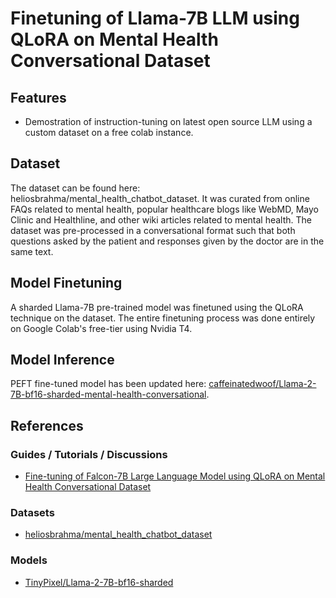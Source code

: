 # Finetuning of Llama-7B LLM using QLoRA on Mental Health Conversational Dataset

## Features
- Demostration of instruction-tuning on latest open source LLM using a custom dataset on a free colab instance.

## Dataset
The dataset can be found here: heliosbrahma/mental_health_chatbot_dataset. It was curated from online FAQs related to mental health, popular healthcare blogs like WebMD, Mayo Clinic and Healthline, and other wiki articles related to mental health. The dataset was pre-processed in a conversational format such that both questions asked by the patient and responses given by the doctor are in the same text.

## Model Finetuning
A sharded Llama-7B pre-trained model was finetuned using the QLoRA technique on the dataset. The entire finetuning process was done entirely on Google Colab's free-tier using Nvidia T4. 

## Model Inference
PEFT fine-tuned model has been updated here: [caffeinatedwoof/Llama-2-7B-bf16-sharded-mental-health-conversational](https://huggingface.co/caffeinatedwoof/Llama-2-7B-bf16-sharded-mental-health-conversational).

## References

### Guides / Tutorials / Discussions
- [Fine-tuning of Falcon-7B Large Language Model using QLoRA on Mental Health Conversational Dataset](https://medium.com/@iamarunbrahma/fine-tuning-of-falcon-7b-large-language-model-using-qlora-on-mental-health-dataset-aa290eb6ec85)
  
### Datasets
- [heliosbrahma/mental_health_chatbot_dataset](https://huggingface.co/datasets/heliosbrahma/mental_health_chatbot_dataset/viewer/default/train?row=0)

### Models
- [TinyPixel/Llama-2-7B-bf16-sharded](https://huggingface.co/TinyPixel/Llama-2-7B-bf16-sharded) 

